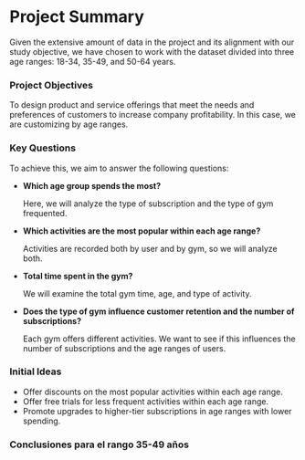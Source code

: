 # Project Summary

Given the extensive amount of data in the project and its alignment with our study objective, we have chosen to work with the dataset divided into three age ranges: 18-34, 35-49, and 50-64 years.

### Project Objectives

To design product and service offerings that meet the needs and preferences of customers to increase company profitability. In this case, we are customizing by age ranges.

### Key Questions

To achieve this, we aim to answer the following questions:

- **Which age group spends the most?**

   Here, we will analyze the type of subscription and the type of gym frequented.

- **Which activities are the most popular within each age range?**

   Activities are recorded both by user and by gym, so we will analyze both.

- **Total time spent in the gym?**

   We will examine the total gym time, age, and type of activity.

- **Does the type of gym influence customer retention and the number of subscriptions?**

   Each gym offers different activities. We want to see if this influences the number of subscriptions and the age ranges of users.

### Initial Ideas

- Offer discounts on the most popular activities within each age range.
- Offer free trials for less frequent activities within each age range.
- Promote upgrades to higher-tier subscriptions in age ranges with lower spending.

### Conclusiones para el rango 35-49 años